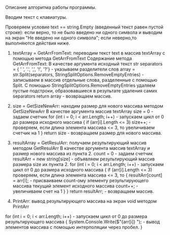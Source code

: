 Описание алгоритма работы программы.

Вводим текст с клавиатуры.

Проверяем условие text == string.Empty (введенный текст равен пустой строке):
если верно, то не было введено ни одного символа и выводим на экран "Не введено ни одного символа";
если неверно,то выполняются действия ниже.

1. textArray = GetArrFromText: переводим текст text в массив textArray с помощью метода GetArrFromText
Содержание метода GetArrFromText:
В качестве аргумента исходный текст str
separators = { ' ', '.', ',', '!', '?'} - указываем разделители слов
array = str.Split(separators, StringSplitOptions.RemoveEmptyEntries) - записываем в массив отдельные слова, разделенные с помощью Split. С помощью StringSplitOptions.RemoveEmptyEntries удаляем пустые подстроки, образовавшиеся в результате удаления самих separators
return array - возвращаем массив.

2. size = GetSizeNewArr: находим размер для нового массива методом GetSizeNewArr
В качестве аргумента массив textArray
size = 0 - задаем счетчик
for (int i = 0; i < arr.Length; i++)  - запускаем цикл от 0 до размера исходного массива
    {
        if (arr[i].Length <= 3) size++; - проверяем, если длина элемента массива <= 3, то увеличиваем счетчик на 1
    }
return size - возвращаем размер для нового массива.

3. resultArray = GetResulArr: получаем результирующий массив методом GetResulArr
В качестве аргумента массив textArray и размер нового массива из пункта 2.
count = 0 - задаем счетчик
resultArr = new string[size] - объявляем результирующий массив размера size их пункта 2.
for (int i = 0; i < arr.Length; i++) - запускаем цикл от 0 до размера исходного массива
    {
        if (arr[i].Length <= 3) проверяем, если длина элемента массива <= 3, то
        {
            resultArr[count] = arr[i]; - присваиваем count-ому элементу результирующего массива текущий элемент исходного массива
            count++; - увеличиваем счет на 1
        }
    }
    return resultArr; - возвращаем массив.
4. PrintArr: вывод результирующего массива на экран void методом PrintArr

for (int i = 0; i < arr.Length; i++) - запускаем цикл от 0 до размера результирующего массива
    {
        System.Console.Write($"{arr[i]} "); - вывод элементов массива с помощью интерполяции через пробел.
    }
